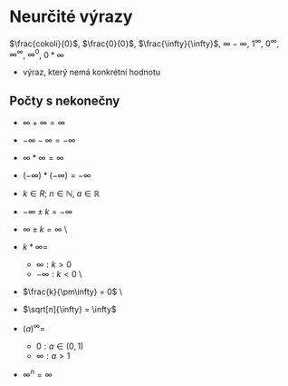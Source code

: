 # Neurčité výrazy
$\frac{cokoli}{0}$, $\frac{0}{0}$, $\frac{\infty}{\infty}$, ${\infty}-{\infty}$, $1^{\infty}$, $0^{\infty}$, ${\infty}^{\infty}$, ${\infty}^{0}$, ${0}*{\infty}$
- výraz, který nemá konkrétní hodnotu

## Počty s nekonečny
- $\infty + \infty = \infty$
- $-\infty - \infty = - \infty$
- $\infty * \infty = \infty$
- $(-\infty) * (-\infty) = -\infty$

- $k \in R; \ n \in \mathbb N, \ a \in \mathbb R$ <br>
- $-\infty \pm k = -\infty$
- $\infty \pm k = \infty$
\
- $k * \infty =$
    - $\infty: k > 0$
    - $-\infty: k < 0$
\
- $\frac{k}{\pm\infty} = 0$
\
- $\sqrt[n]{\infty} = \infty$
- $(a)^\infty =$
    - $0: a \in (0,1)$
    - $\infty: a > 1$
- $\infty^n = \infty$